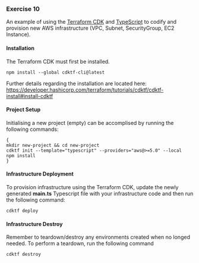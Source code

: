 ### Exercise 10
An example of using the [Terraform CDK](https://developer.hashicorp.com/terraform/cdktf) and [TypeScript](https://www.typescriptlang.org/) to codify and provision new AWS infrastructure (VPC, Subnet, SecurityGroup, EC2 Instance).

#### Installation

The Terraform CDK must first be installed.

```
npm install --global cdktf-cli@latest
```

Further details regarding the installation are located here:
https://developer.hashicorp.com/terraform/tutorials/cdktf/cdktf-install#install-cdktf

#### Project Setup

Initialising a new project (empty) can be accomplised by running the following commands:

```
{
mkdir new-project && cd new-project
cdktf init --template="typescript" --providers="aws@>=5.0" --local
npm install
}
```

#### Infrastructure Deployment

To provision infrastructure using the Terraform CDK, update the newly generated **main.ts** Typescript file with your infrastructure code and then run the following command:

```
cdktf deploy
```

#### Infrastructure Destroy

Remember to teardown/destroy any environments created when no longed needed. To perform a teardown, run the following command

```
cdktf destroy
```